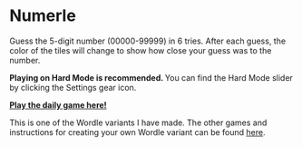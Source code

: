 # Numerle

Guess the 5-digit number (00000-99999) in 6 tries. After each guess, the color of the tiles will
change to show how close your guess was to the number.

<strong>Playing on Hard Mode is recommended. </strong>
You can find the Hard Mode slider by clicking the Settings gear icon.

[**Play the daily game here!**](https://numerle.herokuapp.com/)

This is one of the Wordle variants I have made. The other games and instructions for creating your own Wordle variant can be found [here](https://github.com/Compsciler/Wordle-With-Score-Database/).
